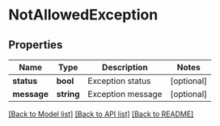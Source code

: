 # NotAllowedException

## Properties
Name | Type | Description | Notes
------------ | ------------- | ------------- | -------------
**status** | **bool** | Exception status | [optional] 
**message** | **string** | Exception message | [optional] 

[[Back to Model list]](../../README.md#documentation-for-models) [[Back to API list]](../../README.md#documentation-for-api-endpoints) [[Back to README]](../../README.md)

